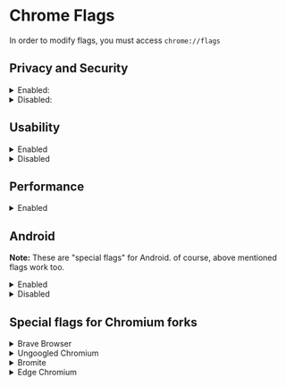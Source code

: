 
# Chrome Flags
In order to modify flags, you must access `chrome://flags`

## Privacy and Security

<details><summary>Enabled:</summary><p>

* #block-insecure-private-network-requests
* #disable-process-reuse
	* When enabled, out-of-process iframes will not try to reuse compatible processes from unrelated tabs, which might decrease performance. 
	* The flag is force-enabled in command-line flags, due to it is hidden in MS Edge(://flags)
* #disallow-doc-written-script-loads
	* Enabling it breaks `--blink-settings="preferredColorScheme=1"`
	* If you use Brave Browser with Fingerprinting blocking Strict, just enable the flag
* #enable-browsing-data-lifetime-manager
* #enable-web-bluetooth-new-permissions-backend
	* Go to `chrome://settings/content/bluetoothDevices` and disable the permission
	* On Android, Go to Settings → Site Settings → Bluetooth → disable the permission
* #enable-webrtc-hide-local-ips-with-mdns
* #force-effective-connection-type - **Slow 2G**
* #isolate-origins
* #partitioned-cookies
* #post-quantum-cecpq2
* #reduce-user-agent
* #strict-origin-isolation
</p></details>

<details><summary>Disabled:</summary><p>

* #enable-first-party-sets
* #enable-generic-sensor-extra-classes
* #enable-prerender2
* #enable-webrtc-remote-event-log
* #enable-winrt-geolocation-implementation
	* You might need to enable it for Maps
* #enterprise-reporting-extension-manifest-version
* #fedcm
* #file-handling-api
* #font-access
* #happiness-tracking-surveys-for-desktop-demo
* #hardware-media-key-handling
* #media-router-cast-allow-all-ips
* #sameparty-cookies-considered-first-party
* #show-autofill-type-predictions
* #system-keyboard-lock
* #trust-tokens
* #use-first-party-set
* #web-bundles
* #web-share
</p></details>

## Usability

<details><summary>Enabled</summary><p>

* #enable-force-dark
	* Personal preference
* #enable-reader-mode
* #extensions-menu-access-control
* #global-media-controls-modern-ui
* #scrollable-tabstrip
* #sharing-desktop-screenshots
* #sharing-desktop-screenshots-edit
* #side-panel
* #unified-side-panel
* #webui-branding-update
	* Causes UI issues with Brave's settings
</p></details>

<details><summary>Disabled</summary><p>

* #in-product-help-demo-mode-choice
* #in-product-help-snooze
* #smooth-scrolling
	* Personal preference
* #sms-receiver-cross-device
* #username-first-flow
* #username-first-flow-fallback-crowdsourcing
* #username-first-flow-filling
</p></details>

## Performance

<details><summary>Enabled</summary><p>

* #back-forward-cache - **Enabled force caching all pages (experimntal)**
	* Make sure you are using command line flags
* #enable-parallel-downloading
* #enable-skia-renderer
* #enable-quic
* #enable-throttle-display-none-and-visibility-hidden-cross-origin-iframes
* #enable-vulkan - Disabled, due to causing completely black web pages and making browsers laggy
	* This flag is enabled by default on some/most devices
	* If you don't experience the same problem, keep this flag default
* #enable-webassembly-lazy-compilation
	* This flag is placebo when JITLess mode or `#edge-enable-super-duper-secure-mode` are enabled 
* #overlay-strategies - **Occluded and unoccluded buffers (single-fullscreen,single-on-top,underlay)**
	* Use this flag for Skylake or newer
* #subframe-shutdown-delay
* #throttle-foreground-timers
* #turn-off-streaming-media-caching-always
* #turn-off-streaming-media-caching-on-battery

**These flags are not intented for every device, but worth testing.**

Forcing them might be a bad idea. Therefore, before using them, please check out Problems section by typing `chrome://gpu` into the address bar (ignore WebGL errors)

* #enable-accelerated-video-decode
	* Enabled by default on Windows (probably on MacOS, too), yet not on Linux.
	* Use ``chrome://media-iternals`` to verify if you are actually getting hardware accelerated video decoding or not. [Read more](https://teddit.net/r/linux/comments/k5s4n5/google_chrome_v88_got_hardwareaccelerated/gehwpak/)
* #enable-gpu-rasterization
* #enable-zero-copy
* #ignore-gpu-blocklist
* #use-angle
	* According to the flag's description, using the OpenGL driver as the graphics backend may result in higher performance
	* D3D11 is used by default; D3D12 may improve performance if you are using Windows 10 1709 or newer.
</p></details>

## Android
**Note:** These are "special flags" for Android. of course, above mentioned flags work too.

<details><summary>Enabled</summary><p>

* #enable-instant-start - **Enabled**
* #enable-site-isolation-for-password-sites - **Enabled**
* #enable-site-per-process - **Enabled**
* #omnibox-most-visited-tiles - **Enabled**
</p></details>

<details><summary>Disabled</summary><p>

* #contextual-search-longpress-resolve - **Disabled**
* #related-searches - **Disabled**
* #xsurface-metrics-reporting - **Disabled**
</p></details>

## Special flags for Chromium forks

<details><summary>Brave Browser</summary><p>

These flags are from Nightly builds, some of them might not be available in other builds.

* #brave-adblock-cname-uncloaking - **Enabled**
	* If you notice DNS leak, disable it
* #brave-adblock-cosmetic-filtering - **Enabled**
* #brave-adblock-csp-rules - **Enabled**
* #brave-adblock-default-1p-blocking - **Enabled**
* #brave-adblock-redirect-url - **Enabled**
* #brave-dark-mode-block - **Enabled**
* #brave-debounce - **Enabled**
* #brave-domain-block - **Enabled**
* #brave-domain-block-1pes - **Enabled**
* #brave-ephemeral-storage - **Enabled**
* #brave-ephemeral-storage-keep-alive - **Enabled**
* #brave-extension-network-blocking - **Enabled**
* #brave-first-party-ephemeral-storage - **Enabled**
* #brave-speedreader - **Enabled**
* #restrict-websockets-pool - **Enabled**
* #sidebar - **Enabled**
</p></details>

<details><summary>Ungoogled Chromium</summary><p>

* #extension-mime-request-handling - **Always prompt for install**
* #fingerprinting-canvas-image-data-noise - **Enabled**
* #fingerprinting-canvas-measuretext-noise - **Enabled**
* #fingerprinting-client-rects-noise - **Enabled**
</p></details>

<details><summary>Bromite</summary><p>

* #disable-webgl - Disabled
	* It should be "Enabled" to actually disable WebGL, but it's a typo.
* #num-raster-threads - 4
</p></details>

<details><summary>Edge Chromium</summary><p>

* #edge-auto-enter-immersive-reader
* #edge-automatic-https - **Enabled**
	* Go to `edge://settings/privacy`, Enable `Automatically switch to more secure connections with Automatic HTTPS` and choose `Always switch from HTTP to HTTPS (connection errors might occur more often)`
* #edge-autoplay-user-setting-block-option - **Enabled**
* #edge-enable-bfcache-features - **Enabled**
* #edge-experimental-tracking-prevention-features - **Enabled**
* #edge-global-media-controls - **Enabled**
* #edge-haptics-api - **Disabled**
* #edge-log-textfield-lag - **Disabled**
* #edge-media-autoplay-limit-default - **Enabled**
* #edge-msb-all-dse - **Disabled**
* #edge-msb-keyword-mode - **Disabled**
* #edge-playready-drm-win10 - **Disabled**
	* Needed for Netflix, Spotify, etc.
* #edge-robin - **Enabled**
* #edge-show-feature-recommendations - **Disabled**
* #edge-toast-winrt - **Disabled**
* #edge-widevine-drm - **Disabled**
	* Needed for Netflix, Spotify, etc.
</p></details>
